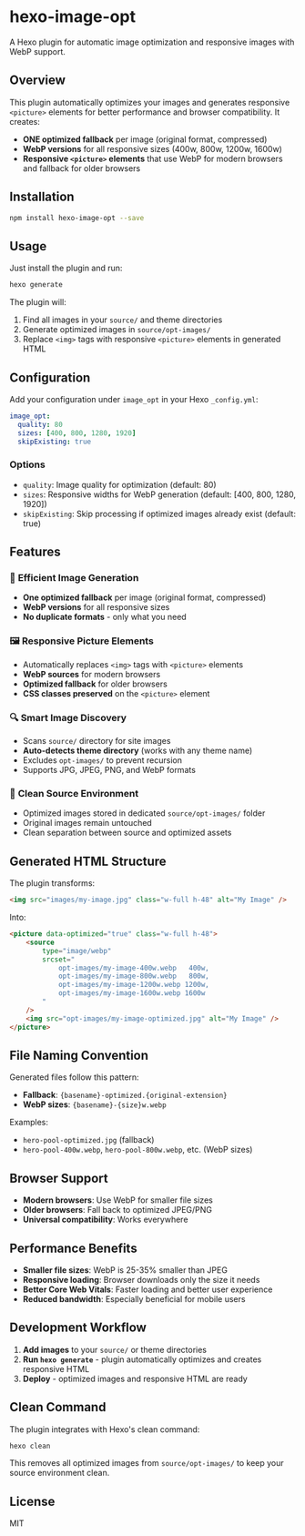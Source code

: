 # hexo-image-opt

A Hexo plugin for automatic image optimization and responsive images with WebP support.

## Overview

This plugin automatically optimizes your images and generates responsive `<picture>` elements for better performance and browser compatibility. It creates:

- **ONE optimized fallback** per image (original format, compressed)
- **WebP versions** for all responsive sizes (400w, 800w, 1200w, 1600w)
- **Responsive `<picture>` elements** that use WebP for modern browsers and fallback for older browsers

## Installation

```bash
npm install hexo-image-opt --save
```

## Usage

Just install the plugin and run:

```bash
hexo generate
```

The plugin will:

1. Find all images in your `source/` and theme directories
2. Generate optimized images in `source/opt-images/`
3. Replace `<img>` tags with responsive `<picture>` elements in generated HTML

## Configuration

Add your configuration under `image_opt` in your Hexo `_config.yml`:

```yaml
image_opt:
  quality: 80
  sizes: [400, 800, 1280, 1920]
  skipExisting: true
```

### Options

- `quality`: Image quality for optimization (default: 80)
- `sizes`: Responsive widths for WebP generation (default: [400, 800, 1280, 1920])
- `skipExisting`: Skip processing if optimized images already exist (default: true)

## Features

### 🎯 **Efficient Image Generation**

- **One optimized fallback** per image (original format, compressed)
- **WebP versions** for all responsive sizes
- **No duplicate formats** - only what you need

### 🖼️ **Responsive Picture Elements**

- Automatically replaces `<img>` tags with `<picture>` elements
- **WebP sources** for modern browsers
- **Optimized fallback** for older browsers
- **CSS classes preserved** on the `<picture>` element

### 🔍 **Smart Image Discovery**

- Scans `source/` directory for site images
- **Auto-detects theme directory** (works with any theme name)
- Excludes `opt-images/` to prevent recursion
- Supports JPG, JPEG, PNG, and WebP formats

### 🧹 **Clean Source Environment**

- Optimized images stored in dedicated `source/opt-images/` folder
- Original images remain untouched
- Clean separation between source and optimized assets

## Generated HTML Structure

The plugin transforms:

```html
<img src="images/my-image.jpg" class="w-full h-48" alt="My Image" />
```

Into:

```html
<picture data-optimized="true" class="w-full h-48">
	<source
		type="image/webp"
		srcset="
			opt-images/my-image-400w.webp   400w,
			opt-images/my-image-800w.webp   800w,
			opt-images/my-image-1200w.webp 1200w,
			opt-images/my-image-1600w.webp 1600w
		"
	/>
	<img src="opt-images/my-image-optimized.jpg" alt="My Image" />
</picture>
```

## File Naming Convention

Generated files follow this pattern:

- **Fallback**: `{basename}-optimized.{original-extension}`
- **WebP sizes**: `{basename}-{size}w.webp`

Examples:

- `hero-pool-optimized.jpg` (fallback)
- `hero-pool-400w.webp`, `hero-pool-800w.webp`, etc. (WebP sizes)

## Browser Support

- **Modern browsers**: Use WebP for smaller file sizes
- **Older browsers**: Fall back to optimized JPEG/PNG
- **Universal compatibility**: Works everywhere

## Performance Benefits

- **Smaller file sizes**: WebP is 25-35% smaller than JPEG
- **Responsive loading**: Browser downloads only the size it needs
- **Better Core Web Vitals**: Faster loading and better user experience
- **Reduced bandwidth**: Especially beneficial for mobile users

## Development Workflow

1. **Add images** to your `source/` or theme directories
2. **Run `hexo generate`** - plugin automatically optimizes and creates responsive HTML
3. **Deploy** - optimized images and responsive HTML are ready

## Clean Command

The plugin integrates with Hexo's clean command:

```bash
hexo clean
```

This removes all optimized images from `source/opt-images/` to keep your source environment clean.

## License

MIT
